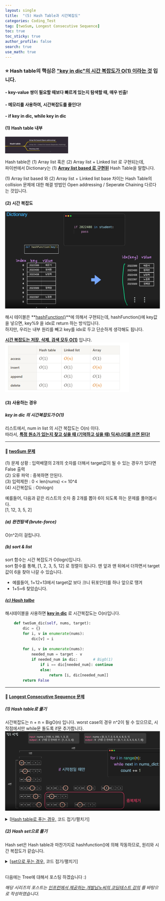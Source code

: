 ```yaml
---
layout: single  
title:  "(5) Hash Table과 시간복잡도"
categories: Coding_Test
tag: [twoSum, Longest Consecutive Sequence]
toc: true
toc_sticky: true
author_profile: false
search: true
use_math: true
---
```


### ⭐ Hash table의 핵심은 <u>"key in dic"의 시간 복잡도가 O(1) 이라는 것</u> 입니다.

#### - key-value 쌍이 필요할 때보다 빠르게 있는지 탐색할 때, 매우 빈출!

#### - 메모리를 사용하여, 시간복잡도를 줄인다!

#### - if key in dic, while key in dic

#### (1) Hash table 내부   
<img src="/assets/images/2023-04-06-hashTable/해시테이블_내부.png" alt="해시테이블 내부" style="zoom:20%;" /> <br/>

Hash table은 (1) Array list 혹은 (2) Array list + Linked list 로 구현되는데,   
파이썬에서 Dictionary는 (1) **<u>Array list based 로 구현된</u>** Hash Table을 말합니다.   

(1) Array list based 와 (2) Array list + Linked list base 차이는 Hash Table의 collision 문제에 대한 해결 방법인 Open addressing / Seperate Chaining 다르다는 것입니다.   

#### (2) 시간 복잡도  
<img src="/assets/images/2023-04-06-hashTable/해시테이블_KeyIn.png" alt="해시테이블 KeyIn" style="zoom:60%;" /> <br/>

해시 테이블은 **<u>hashFunction()</u>**에 의해서 구현되는데, hashFunction()에 key값을 넣으면, key%9 을 idx로 return 하는 방식입니다.     
하지만, 우리는 내부 원리를 빼고 key를 idx로 두고 단순하게 생각해도 됩니다.   

**<u>시간 복잡도는 저장, 삭제, 검색 모두 O(1)</u>** 입니다.  
<img src="/assets/images/2023-04-06-hashTable/해시테이블_BigO.png" alt="해시테이블 시간복잡도" style="zoom:80%;" /> <br/>


#### (3) 사용하는 경우
##### key in dic 의 시간복잡도가 O(1)

리스트에서, num in list 의 시간 복잡도는 O(n) 이다.   
따라서, **<u>특정 원소가 있는지 찾고 싶을 때 (기억하고 싶을 때) 딕셔너리를 쓰면 된다!</u>**

---
#### 🍓 [twoSum 문제](https://leetcode.com/problems/two-sum/)

(1) 문제 상황 : 입력배열의 2개의 숫자를 더해서 target값이 될 수 있는 경우가 있다면 False 출력     
(2) 오류 파악 : 중복하면 안된다.    
(3) 입력제한 : 0 < len(nums) <= 10^4   
(4) 시간복잡도 : O(nlogn)   

예를들어, 다음과 같은 리스트의 숫자 중 2개를 뽑아 6이 되도록 하는 문제를 풀어봅시다.    
[1, 12, 3, 5, 2]

##### (a) 완전탐색 (brute-force)    
O(n^2)이 걸립니다.

##### (b) sort & list   
sort 함수는 시간 복잡도가 O(logn)입니다.   
sort 함수를 통해, [1, 2, 3, 5, 12] 로 정렬이 됩니다.
맨 앞과 맨 뒤에서 더하면서 target 값이 6을 찾아 나갈 수 있습니다.   
- 예를들어, 1+12=13에서 target값 보다 크니 뒤포인터를 하나 앞으로 땡겨 
- 1+5=6 찾았습니다.

##### <u>(c) Hash talbe</u>  
해시테이블을 사용하면 **<u>key in dic</u>** 로 시간복잡도는 O(n)입니다.    

```python
    def twoSum_dic(self, nums, target):
        dic = {}
        for i, v in enumerate(nums):
            dic[v] = i
        
        for i, v in enumerate(nums):
            needed_num = target - v
            if needed_num in dic:       # BigO(1)
                if i == dic[needed_num]: continue
                else:
                    return [i, dic[needed_num]]
        return False        
```
---
#### 🍓 [Longest Consecutive Sequence 문제](https://leetcode.com/problems/longest-consecutive-sequence/submissions/)

##### (1) Hash table로 풀기
시간복잡도는 n + n = BigO(n) 입니다.
worst case의 경우 n^2이 될 수 있으므로, 시작점에서만 while문 돌도록 if문 추가합니다.    
<img src="/assets/images/2023-04-06-hashTable/prob2.png" alt="문제 접근방법" style="zoom:80%;" /> <br/>

<details>
<summary>[<u>Hash table로 푸는 경우,</u> 코드 접기/펼치기]</summary>
<div markdown="1">

```python
class Solution:
    def longestConsecutive(self, nums: list) -> int:
        longest = 0
        num_dic = {}
        for v in nums:
            num_dic[v] = True
        
        for v in nums:
            prev = v-1
            next = v+1
            if prev not in num_dic:
                count = 1
                while next in num_dic:
                    count += 1
                    next += 1
                longest = max(longest, count)
        return longest    
```
</div>
</details>

##### (2) Hash set으로 풀기
Hash set은 Hash table과 마찬가지로 hashfunction()에 의해 작동하므로, 원리와 시간 복잡도가 같습니다.
<details>
<summary>[<u>set으로 푸는 경우,</u> 코드 접기/펼치기]</summary>
<div markdown="1">

```python
class Solution(object):
    def longestConsecutive(self, nums):
        longest=1
        num_set = set(nums)
        for x in num_set:
            target=x+1
            val=1
            while target in num_set:
                target += 1
                val += 1
            longest = max(longest, cnt)
        return longest
```
</div>
</details>

<br/>

다음에는 Tree에 대해서 포스팅 하겠습니다 :)    

*해당 시리즈의 포스트는 [인프런에서 제공하는 개발남노씨의 코딩테스트 강의](https://www.inflearn.com/course/%EC%BD%94%EB%94%A9%ED%85%8C%EC%8A%A4%ED%8A%B8-%EC%9E%85%EB%AC%B8-%ED%8C%8C%EC%9D%B4%EC%8D%AC) 를 바탕으로 작성하였습니다.*
